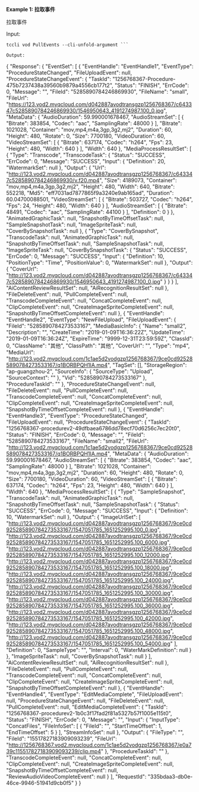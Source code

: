 **Example 1: 拉取事件**

拉取事件

Input: 

```
tccli vod PullEvents --cli-unfold-argument ```

Output: 
```
{
    "Response": {
        "EventSet": [
            {
                "EventHandle": "EventHandle1",
                "EventType": "ProcedureStateChanged",
                "FileUploadEvent": null,
                "ProcedureStateChangeEvent": {
                    "TaskId": "1256768367-Procedure-475b7237438a39560b9879a4556cb177t2",
                    "Status": "FINISH",
                    "ErrCode": 0,
                    "Message": "",
                    "FileId": "5285890784246869930",
                    "FileName": "small",
                    "FileUrl": "https://123.vod2.myqcloud.com/d042887avodtransgzp1256768367/c643347c5285890784246869930/1546950643_4191274987.100_0.jpg",
                    "MetaData": {
                        "AudioDuration": 59.990001678467,
                        "AudioStreamSet": [
                            {
                                "Bitrate": 383854,
                                "Codec": "aac",
                                "SamplingRate": 48000
                            }
                        ],
                        "Bitrate": 1021028,
                        "Container": "mov,mp4,m4a,3gp,3g2,mj2",
                        "Duration": 60,
                        "Height": 480,
                        "Rotate": 0,
                        "Size": 7700180,
                        "VideoDuration": 60,
                        "VideoStreamSet": [
                            {
                                "Bitrate": 637174,
                                "Codec": "h264",
                                "Fps": 23,
                                "Height": 480,
                                "Width": 640
                            }
                        ],
                        "Width": 640
                    },
                    "MediaProcessResultSet": [
                        {
                            "Type": "Transcode",
                            "TranscodeTask": {
                                "Status": "SUCCESS",
                                "ErrCode": 0,
                                "Message": "SUCCESS",
                                "Input": {
                                    "Definition": 20,
                                    "WatermarkSet": null
                                },
                                "Output": {
                                    "Url": "http://123.vod2.myqcloud.com/d042887avodtransgzp1256768367/c643347c5285890784246869930/v.f20.mp4",
                                    "Size": 4189073,
                                    "Container": "mov,mp4,m4a,3gp,3g2,mj2",
                                    "Height": 480,
                                    "Width": 640,
                                    "Bitrate": 552218,
                                    "Md5": "eff7031ad7877865f9a3240e9ab165ad",
                                    "Duration": 60.04700088501,
                                    "VideoStreamSet": [
                                        {
                                            "Bitrate": 503727,
                                            "Codec": "h264",
                                            "Fps": 24,
                                            "Height": 480,
                                            "Width": 640
                                        }
                                    ],
                                    "AudioStreamSet": [
                                        {
                                            "Bitrate": 48491,
                                            "Codec": "aac",
                                            "SamplingRate": 44100
                                        }
                                    ],
                                    "Definition": 0
                                }
                            },
                            "AnimatedGraphicTask": null,
                            "SnapshotByTimeOffsetTask": null,
                            "SampleSnapshotTask": null,
                            "ImageSpriteTask": null,
                            "CoverBySnapshotTask": null
                        },
                        {
                            "Type": "CoverBySnapshot",
                            "TranscodeTask": null,
                            "AnimatedGraphicTask": null,
                            "SnapshotByTimeOffsetTask": null,
                            "SampleSnapshotTask": null,
                            "ImageSpriteTask": null,
                            "CoverBySnapshotTask": {
                                "Status": "SUCCESS",
                                "ErrCode": 0,
                                "Message": "SUCCESS",
                                "Input": {
                                    "Definition": 10,
                                    "PositionType": "Time",
                                    "PositionValue": 0,
                                    "WatermarkSet": null
                                },
                                "Output": {
                                    "CoverUrl": "http://123.vod2.myqcloud.com/d042887avodtransgzp1256768367/c643347c5285890784246869930/1546950643_4191274987.100_0.jpg"
                                }
                            }
                        }
                    ],
                    "AiContentReviewResultSet": null,
                    "AiRecognitionResultSet": null
                },
                "FileDeleteEvent": null,
                "PullCompleteEvent": null,
                "TranscodeCompleteEvent": null,
                "ConcatCompleteEvent": null,
                "ClipCompleteEvent": null,
                "CreateImageSpriteCompleteEvent": null,
                "SnapshotByTimeOffsetCompleteEvent": null
            },
            {
                "EventHandle": "EventHandle2",
                "EventType": "NewFileUpload",
                "FileUploadEvent": {
                    "FileId": "5285890784273533167",
                    "MediaBasicInfo": {
                        "Name": "small2",
                        "Description": "",
                        "CreateTime": "2019-01-09T16:36:22Z",
                        "UpdateTime": "2019-01-09T16:36:24Z",
                        "ExpireTime": "9999-12-31T23:59:59Z",
                        "ClassId": 0,
                        "ClassName": "其他",
                        "ClassPath": "其他",
                        "CoverUrl": "",
                        "Type": "mp4",
                        "MediaUrl": "http://123.vod2.myqcloud.com/1c1ae5d2vodgzp1256768367/9ce0cd925285890784273533167/q1BORBPQH1IA.mp4",
                        "TagSet": [],
                        "StorageRegion": "ap-guangzhou-2",
                        "SourceInfo": {
                            "SourceType": "Upload",
                            "SourceContext": ""
                        },
                        "Vid": "5285890784273533167"
                    },
                    "ProcedureTaskId": ""
                },
                "ProcedureStateChangeEvent": null,
                "FileDeleteEvent": null,
                "PullCompleteEvent": null,
                "TranscodeCompleteEvent": null,
                "ConcatCompleteEvent": null,
                "ClipCompleteEvent": null,
                "CreateImageSpriteCompleteEvent": null,
                "SnapshotByTimeOffsetCompleteEvent": null
            },
            {
                "EventHandle": "EventHandle3",
                "EventType": "ProcedureStateChanged",
                "FileUploadEvent": null,
                "ProcedureStateChangeEvent": {
                    "TaskId": "1256768367-procedurev2-49dfbaea6786dd78ecf70d6256c7ec20t0",
                    "Status": "FINISH",
                    "ErrCode": 0,
                    "Message": "",
                    "FileId": "5285890784273533167",
                    "FileName": "small2",
                    "FileUrl": "http://123.vod2.myqcloud.com/1c1ae5d2vodgzp1256768367/9ce0cd925285890784273533167/q1BORBPQH1IA.mp4",
                    "MetaData": {
                        "AudioDuration": 59.990001678467,
                        "AudioStreamSet": [
                            {
                                "Bitrate": 383854,
                                "Codec": "aac",
                                "SamplingRate": 48000
                            }
                        ],
                        "Bitrate": 1021028,
                        "Container": "mov,mp4,m4a,3gp,3g2,mj2",
                        "Duration": 60,
                        "Height": 480,
                        "Rotate": 0,
                        "Size": 7700180,
                        "VideoDuration": 60,
                        "VideoStreamSet": [
                            {
                                "Bitrate": 637174,
                                "Codec": "h264",
                                "Fps": 23,
                                "Height": 480,
                                "Width": 640
                            }
                        ],
                        "Width": 640
                    },
                    "MediaProcessResultSet": [
                        {
                            "Type": "SampleSnapshot",
                            "TranscodeTask": null,
                            "AnimatedGraphicTask": null,
                            "SnapshotByTimeOffsetTask": null,
                            "SampleSnapshotTask": {
                                "Status": "SUCCESS",
                                "ErrCode": 0,
                                "Message": "SUCCESS",
                                "Input": {
                                    "Definition": 10,
                                    "WatermarkSet": null
                                },
                                "Output": {
                                    "ImageUrlSet": [
                                        "http://123.vod2.myqcloud.com/d042887avodtransgzp1256768367/9ce0cd925285890784273533167/1547051785_1651252995.100_0.jpg",
                                        "http://123.vod2.myqcloud.com/d042887avodtransgzp1256768367/9ce0cd925285890784273533167/1547051785_1651252995.100_6000.jpg",
                                        "http://123.vod2.myqcloud.com/d042887avodtransgzp1256768367/9ce0cd925285890784273533167/1547051785_1651252995.100_12000.jpg",
                                        "http://123.vod2.myqcloud.com/d042887avodtransgzp1256768367/9ce0cd925285890784273533167/1547051785_1651252995.100_18000.jpg",
                                        "http://123.vod2.myqcloud.com/d042887avodtransgzp1256768367/9ce0cd925285890784273533167/1547051785_1651252995.100_24000.jpg",
                                        "http://123.vod2.myqcloud.com/d042887avodtransgzp1256768367/9ce0cd925285890784273533167/1547051785_1651252995.100_30000.jpg",
                                        "http://123.vod2.myqcloud.com/d042887avodtransgzp1256768367/9ce0cd925285890784273533167/1547051785_1651252995.100_36000.jpg",
                                        "http://123.vod2.myqcloud.com/d042887avodtransgzp1256768367/9ce0cd925285890784273533167/1547051785_1651252995.100_42000.jpg",
                                        "http://123.vod2.myqcloud.com/d042887avodtransgzp1256768367/9ce0cd925285890784273533167/1547051785_1651252995.100_48000.jpg",
                                        "http://123.vod2.myqcloud.com/d042887avodtransgzp1256768367/9ce0cd925285890784273533167/1547051785_1651252995.100_54000.jpg"
                                    ],
                                    "Definition": 0,
                                    "SampleType": "",
                                    "Interval": 0,
                                    "WaterMarkDefinition": null
                                }
                            },
                            "ImageSpriteTask": null,
                            "CoverBySnapshotTask": null
                        }
                    ],
                    "AiContentReviewResultSet": null,
                    "AiRecognitionResultSet": null
                },
                "FileDeleteEvent": null,
                "PullCompleteEvent": null,
                "TranscodeCompleteEvent": null,
                "ConcatCompleteEvent": null,
                "ClipCompleteEvent": null,
                "CreateImageSpriteCompleteEvent": null,
                "SnapshotByTimeOffsetCompleteEvent": null
            },
            {
                "EventHandle": "EventHandle4",
                "EventType": "EditMediaComplete",
                "FileUploadEvent": null,
                "ProcedureStateChangeEvent": null,
                "FileDeleteEvent": null,
                "PullCompleteEvent": null,
                "EditMediaCompleteEvent": {
                    "TaskId": "1256768367-procedurev2-1b0c3f17fad2f81a5327b57f1005e115t0",
                    "Status": "FINISH",
                    "ErrCode": 0,
                    "Message": "",
                    "Input": {
                        "InputType": "ConcatFiles",
                        "FileInfoSet": [
                            {
                                "FileId": "",
                                "StartTimeOffset": 1,
                                "EndTimeOffset": 5
                            }
                        ],
                        "StreamInfoSet": null
                    },
                    "Output": {
                        "FileType": "",
                        "FileId": "15517827183909093239",
                        "FileUrl": "http://1256768367.vod2.myqcloud.com/1c1ae5d2vodgzp1256768367/e0a739c115517827183909093239/clip.mp4"
                    },
                    "ProcedureTaskId": ""
                },
                "TranscodeCompleteEvent": null,
                "ConcatCompleteEvent": null,
                "ClipCompleteEvent": null,
                "CreateImageSpriteCompleteEvent": null,
                "SnapshotByTimeOffsetCompleteEvent": null,
                "ReviewAudioVideoCompleteEvent": null
            }
        ],
        "RequestId": "335bdaa3-db0e-46ce-9946-51941d9cb0f5"
    }
}
```

